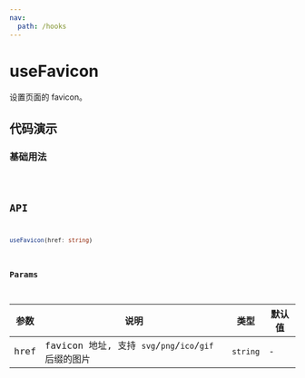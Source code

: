 ```yaml
---
nav:
  path: /hooks
---
```


# useFavicon

设置页面的 favicon。

## 代码演示

### 基础用法

<code src="./demo/demo1.tsx" />

## API

```typescript
useFavicon(href: string)
```

### Params

| 参数 | 说明                                                  | 类型     | 默认值 |
| ---- | ----------------------------------------------------- | -------- | ------ |
| href | favicon 地址, 支持 `svg`/`png`/`ico`/`gif` 后缀的图片 | `string` | -      |
